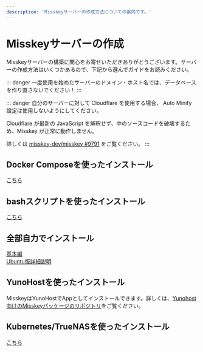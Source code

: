 ```yaml
---
description: 'Misskeyサーバーの作成方法についての案内です。'
---
```


# Misskeyサーバーの作成
Misskeyサーバーの構築に関心をお寄せいただきありがとうございます。サーバーの作成方法はいくつかあるので、下記から選んでガイドをお読みください。

::: danger
一度使用を始めたサーバーのドメイン・ホスト名では、データベースを作り直さないでください！
:::

::: danger
自分のサーバーに対して Cloudflare を使用する場合、 Auto Minify 設定は使用しないようにしてください。

Cloudflare が最新の JavaScript を解釈せず、中のソースコードを破壊するため、Misskey が正常に動作しません。

詳しくは [misskey-dev/misskey #9791](https://github.com/misskey-dev/misskey/issues/9791) をご覧ください。
:::

## Docker Composeを使ったインストール
[こちら](./install/docker.html)

## bashスクリプトを使ったインストール
[こちら](./install/bash.html)

## 全部自力でインストール
[基本編](./install/manual.html)\
[Ubuntu版詳細説明](./install/ubuntu-manual.html)

## YunoHostを使ったインストール
MisskeyはYunoHostでAppとしてインストールできます。詳しくは、[Yunohost向けのMisskeyパッケージのリポジトリ](https://github.com/YunoHost-Apps/misskey_ynh)をご覧ください。

## Kubernetes/TrueNASを使ったインストール
[こちら](./install/kubernetes.html)

